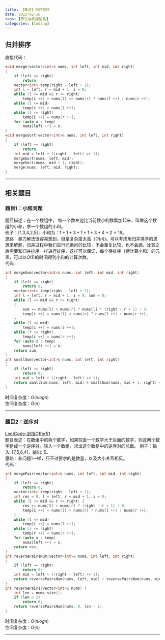 ```yaml
---
title: 【算法】归并排序
date: 2022-02-16
tags: [算法与数据结构]
categories: [Coding]
---
```


## 归并排序
直接代码：  
```cpp
void merge(vector<int>& nums, int left, int mid, int right)  
{  
	if (left == right)  
		return;  
	vector<int> temp(right - left + 1);  
	int l = left, r = mid + 1, i = 0;  
	while (l <= mid && r <= right)  
		temp[i ++] = nums[l] <= nums[r] ? nums[l ++] : nums[r ++];  
	while (l <= mid)  
		temp[i ++] = nums[l ++];  
	while (r <= right)  
		temp[i ++] = nums[r ++];  
	for (auto x : temp)  
		nums[left ++] = x;  
}  
void mergeSort(vector<int>& nums, int left, int right)  
{  
	if (left == right)  
		return;  
	int mid = left + ((right - left) >> 1);  
	mergeSort(nums, left, mid);  
	mergeSort(nums, mid + 1, right);  
	merge(nums, left, mid, right);  
}
```

-----

## 相关题目

### 题目1：小和问题
题目描述：在一个数组中， 每一个数左边比当前数小的数累加起来，叫做这个数组的小和，求一个数组的小和。  
例子：[1,3,4,2,5]，小和为：$1+1+3+1+1+3+4+2=16$。  
思路：暴力解法很容易想到，但是复杂度太高（$O\left(n\right)$)。可以考虑用归并排序的思想来解题，归并过程中我们进行元素间的比较，不会重复比较，也不会漏，比较之后需要和归并排序一样进行排序，这样可以保证，每个待排序（待计算小和）的元素，可以以$O\left(1\right)$的时间得到小和的计算次数。  
代码：  
```cpp
int mergeSum(vector<int>& nums, int left, int mid, int right)  
{  
	if (left == right)  
		return 0;  
	vector<int> temp(right - left + 1);  
	int l = left, r = mid + 1, i = 0, sum = 0;  
	while (l <= mid && r <= right)  
	{  
		sum += nums[l] < nums[r] ? nums[l] * (right - r + 1) : 0;  
		temp[i ++] = nums[l] < nums[r] ? nums[l ++] : nums[r ++];  
	}  
	while (l <= mid)  
		temp[i ++] = nums[l ++];  
	while (r <= right)  
		temp[i ++] = nums[r ++];  
	for (auto x : temp)  
		nums[left ++] = x;  
	return sum;  
}  
int smallSum(vector<int>& nums, int left, int right)  
{  
	if (left == right)  
		return 0;  
	int mid = left + ((right - left) >> 1);  
	return smallSum(nums, left, mid) + smallSum(nums, mid + 1, right) + mergeSum(nums, left, mid, right);  
}
```
时间复杂度：$O\left(nlogn\right)$  
空间复杂度：$O\left(n\right)$

-----

### 题目2：逆序对
[LeetCode-剑指Offer51](https://leetcode-cn.com/problems/shu-zu-zhong-de-ni-xu-dui-lcof/)  
题目表述：在数组中的两个数字，如果前面一个数字大于后面的数字，则这两个数字组成一个逆序对。输入一个数组，求出这个数组中的逆序对的总数。
例子：输入: [7,5,6,4]，输出: 5。  
思路：和问题1一样，只不过要求的是数量，以及大小关系相反。  
代码：  
```cpp
int mergePair(vector<int>& nums, int left, int mid, int right)  
{  
	if (left == right)  
		return 0;  
	vector<int> temp(right - left + 1);  
	int res = 0, l = left, r = mid + 1, i = 0;  
	while (l <= mid && r <= right) {  
		res += nums[l] > nums[r] ? (right - r + 1) : 0;  
		temp[i ++] = nums[l] > nums[r] ? nums[l ++] : nums[r ++];  
	}  
	while (l <= mid)  
		temp[i ++] = nums[l ++];  
	while (r <= right)  
		temp[r ++] = nums[r ++];  
	for (auto x : temp)   
		nums[left ++] = x;  
	return res;  
}  
int reversePairsNum(vector<int>& nums, int left, int right)  
{  
	if (left == right)  
		return 0;  
	int mid = left + ((right - left) >> 1);  
	return reversePairsNum(nums, left, mid) + reversePairsNum(nums, mid + 1, right) + mergePair(nums, left, mid, right);  
}  
int reversePairs(vector<int>& nums) {  
	int len = nums.size();  
	if (len < 2)  
		return 0;  
	return reversePairsNum(nums, 0, len - 1);  
}
```
时间复杂度：$O\left(nlogn\right)$  
空间复杂度：$O\left(n\right)$  

-----

